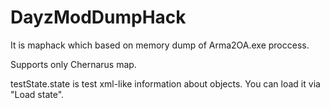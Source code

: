 # DayzModDumpHack
It is maphack which based on memory dump of Arma2OA.exe proccess.

Supports only Chernarus map.

testState.state is test xml-like information about objects. You can load it via "Load state".
